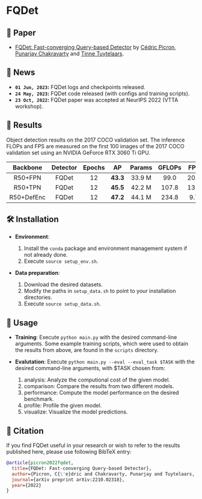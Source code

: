 # FQDet

## :page_with_curl: Paper
- [FQDet: Fast-converging Query-based Detector](https://arxiv.org/abs/2210.02318) by [Cédric Picron](https://cedricpicron.github.io), [Punarjay Chakravarty](https://scholar.google.be/citations?user=AyXW9gYAAAAJ&hl) and [Tinne Tuytelaars](https://scholar.google.be/citations?user=EuFF9kUAAAAJ).

## :newspaper: News
- **`01 Jun, 2023`:** FQDet logs and checkpoints released.
- **`24 May, 2023`:** FQDet code released (with configs and training scripts).
- **`23 Oct, 2022`:** FQDet paper was accepted at NeurIPS 2022 (VTTA workshop).

## :dvd: Results
Object detection results on the 2017 COCO validation set. The inference FLOPs and FPS are measured on the first 100 images of the 2017 COCO validation set using an NVIDIA GeForce RTX 3060 Ti GPU.

| Backbone | Detector | Epochs |  AP  | Params | GFLOPs |  FPS  | Script | Log | Checkpoint |
|   :-:    |   :-:    |  :-:   | :-:  |  :-:   |  :-:   |  :-:  |  :-:   | :-: |    :-:     |
| R50+FPN  |  FQDet   |   12   | **43.3** | 33.9 M |  99.0  |  20.9 | [script](scripts/r50_fpn_fqdet_12e.sh) | [log](outputs/r50_fpn_fqdet_12e/log.txt) | [checkpoint](https://drive.google.com/drive/folders/1_MYDpsh__lHkAs7XfBLazZijnKyaZB0Q?usp=sharing) |
| R50+TPN  |  FQDet   |   12   | **45.5** | 42.2 M |  107.8  |  13.6 | [script](scripts/r50_tpn_fqdet_12e.sh) | [log](outputs/r50_tpn_fqdet_12e/log.txt) | [checkpoint](https://drive.google.com/drive/folders/1_MYDpsh__lHkAs7XfBLazZijnKyaZB0Q?usp=sharing) |
| R50+DefEnc  |  FQDet   |   12   | **47.2** | 44.1 M |  234.8  |  9.7 |  [script](scripts/r50_def_fqdet_12e.sh) | [log](outputs/r50_def_fqdet_12e/log.txt) | [checkpoint](https://drive.google.com/drive/folders/1_MYDpsh__lHkAs7XfBLazZijnKyaZB0Q?usp=sharing) |

## :hammer_and_wrench: Installation
- **Environment**: 
  1. Install the `conda` package and environment management system if not already done.
  2. Execute `source setup_env.sh`.

- **Data preparation**:
  1. Download the desired datasets.
  2. Modify the paths in `setup_data.sh` to point to your installation directories.
  3. Execute `source setup_data.sh`.

## :seedling: Usage
- **Training**: Execute `python main.py` with the desired command-line arguments. Some example training scripts, which were used to obtain the results from above, are found in the `scripts` directory.

- **Evalutation**: Execute `python main.py --eval --eval_task $TASK` with the desired command-line arguments, with $TASK chosen from:
  1. analysis: Analyze the computional cost of the given model.
  2. comparison: Compare the results from two different models.
  3. performance: Compute the model performance on the desired benchmark.
  4. profile: Profile the given model.
  5. visualize: Visualize the model predictions.

## :bookmark: Citation
If you find FQDet useful in your research or wish to refer to the results published here, please use following BibTeX entry:
```BibTeX
@article{picron2022fqdet,
  title={FQDet: Fast-converging Query-based Detector},
  author={Picron, C{\'e}dric and Chakravarty, Punarjay and Tuytelaars, Tinne},
  journal={arXiv preprint arXiv:2210.02318},
  year={2022}
}
```
